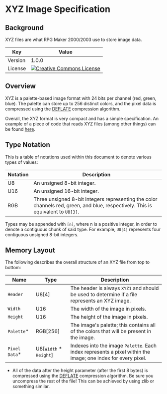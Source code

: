 # XYZ Image Specification
## Background
XYZ files are what RPG Maker 2000/2003 use to store image data.

| Key | Value |
| --- | --- |
| Version | 1.0.0 |
| License | [![Creative Commons License](https://i.creativecommons.org/l/by-sa/4.0/88x31.png)](http://creativecommons.org/licenses/by-sa/4.0/) |

## Overview
XYZ is a palette-based image format with 24 bits per channel (red, green, blue). The palette can store up to 256 distinct colors, and the pixel data is compressed using the [DEFLATE](https://en.wikipedia.org/wiki/DEFLATE) compression algorithm.

Overall, the XYZ format is very compact and has a simple specification. An example of a piece of code that reads XYZ files (among other things) can be found [here](https://github.com/napen123/xyz2png/blob/master/src/main.rs).

## Type Notation
This is a table of notations used within this document to denote various types of values:

| Notation | Description |
| --- | --- |
| U8 | An unsigned 8-bit integer. |
| U16 | An unsigned 16-bit integer. |
| RGB | Three unsigned 8-bit integers representing the color channels red, green, and blue, respectively. This is equivalent to `U8[3]`. |

Types may be appended with `[n]`, where n is a positive integer, in order to denote a contiguous chunk of said type. For example, `U8[4]` represents four contiguous unsigned 8-bit integers.

## Memory Layout
The following describes the overall structure of an XYZ file from top to bottom:

| Name | Type | Description |
| --- | --- | --- |
| `Header` | U8[4] | The header is always `XYZ1` and should be used to determine if a file represents an XYZ image. |
| `Width` | U16 | The width of the image in pixels. |
| `Height` | U16 | The height of the image in pixels. |
| `Palette`* | RGB[256] | The image's palette; this contains all of the colors that will be present in the image. |
| `Pixel Data`* | U8[`Width` * `Height`] | Indexes into the image `Palette`. Each index represents a pixel within the image; one index for every pixel. |

* All of the data after the height parameter (after the first 8 bytes) is compressed using the [DEFLATE](https://en.wikipedia.org/wiki/DEFLATE) compression algorithm. Be sure you uncompress the rest of the file! This can be achieved by using zlib or something similar.
